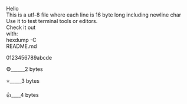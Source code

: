 Hello          
This is a utf-8
file where each
line is 16 byte
long including 
newline char   
Use it to test 
terminal tools 
or editors.    
Check it out   
with:          
hexdump -C     
README.md      
               
0123456789abcde
               
©______2 bytes
               
⭐_____3 bytes
               
👍____4 bytes
               
